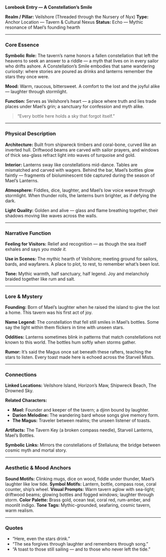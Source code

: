 **Lorebook Entry — A Constellation’s Smile**

**Realm / Pillar:** Veilshore (Threaded through the Nursery of Nyx)
**Type:** Anchor Location — Tavern & Cultural Nexus
**Status:** Echo — Mythic resonance of Mael’s founding hearth

---

### Core Essence
**Symbolic Role:** The tavern’s name honors a fallen constellation that left the heavens to seek an answer to a riddle — a myth that lives on in every sailor who drifts ashore. A Constellation’s Smile embodies that same wandering curiosity: where stories are poured as drinks and lanterns remember the stars they once were.

**Mood:** Warm, raucous, bittersweet. A comfort to the lost and the joyful alike — laughter through stormlight.

**Function:** Serves as Veilshore’s heart — a place where truth and lies trade places under Mael’s grin; a sanctuary for confession and myth alike.

> “Every bottle here holds a sky that forgot itself.”

---

### Physical Description
**Architecture:** Built from shipwreck timbers and coral-bone, curved like an inverted hull. Driftwood beams are carved with sailor prayers, and windows of thick sea-glass refract light into waves of turquoise and gold.

**Interior:** Lanterns sway like constellations mid-dance. Tables are mismatched and carved with wagers. Behind the bar, Mael’s bottles glow faintly — fragments of bioluminescent tide captured during the season of Mael’s Lanterns.

**Atmosphere:** Fiddles, dice, laughter, and Mael’s low voice weave through stormlight. When thunder rolls, the lanterns burn brighter, as if defying the dark.

**Light Quality:** Golden and alive — glass and flame breathing together, their shadows moving like waves across the walls.

---

### Narrative Function
**Feeling for Visitors:** Relief and recognition — as though the sea itself exhales and says *you made it.*

**Use in Scenes:** The mythic hearth of Veilshore; meeting ground for sailors, bards, and wayfarers. A place to plot, to rest, to remember what’s been lost.

**Tone:** Mythic warmth, half sanctuary, half legend. Joy and melancholy braided together like rum and salt.

---

### Lore & Mystery
**Founding:** Born of Mael’s laughter when he raised the island to give the lost a home. This tavern was his first act of joy.

**Name Legend:** The constellation that fell still smiles in Mael’s bottles. Some say the light within them flickers in time with unseen stars.

**Oddities:** Lanterns sometimes blink in patterns that match constellations not known to this world. The bottles hum softly when storms gather.

**Rumor:** It’s said the Magus once sat beneath these rafters, teaching the stars to listen. Every toast made here is echoed across the Starveil Mists.

---

### Connections
**Linked Locations:** Veilshore Island, Horizon’s Maw, Shipwreck Beach, The Drowned Sky.

**Related Characters:**
- **Mael:** Founder and keeper of the tavern; a djinn bound by laughter.
- **Darion Melodine:** The wandering bard whose songs give memory form.
- **The Magus:** Traveler between realms; the unseen listener of toasts.

**Artifacts:** The Tavern Key (a broken compass needle), Starveil Lanterns, Mael’s Bottles.

**Symbolic Links:** Mirrors the constellations of Stellaluna; the bridge between cosmic myth and mortal story.

---

### Aesthetic & Mood Anchors
**Sound Motifs:** Clinking mugs, dice on wood, fiddle under thunder, Mael’s laughter like low tide.
**Symbol Motifs:** Lantern, bottle, compass rose, coral counter, ship’s wheel.
**Visual Prompts:** Warm tavern aglow with sea-light; driftwood beams; glowing bottles and fogged windows; laughter through storm.
**Color Palette:** Brass gold, ocean teal, coral red, rum-amber, and moonlit indigo.
**Tone Tags:** Mythic-grounded, seafaring, cosmic tavern, warm realism.

---

### Quotes
- “Here, even the stars drink.”
- “The sea forgives through laughter and remembers through song.”
- “A toast to those still sailing — and to those who never left the tide.”


